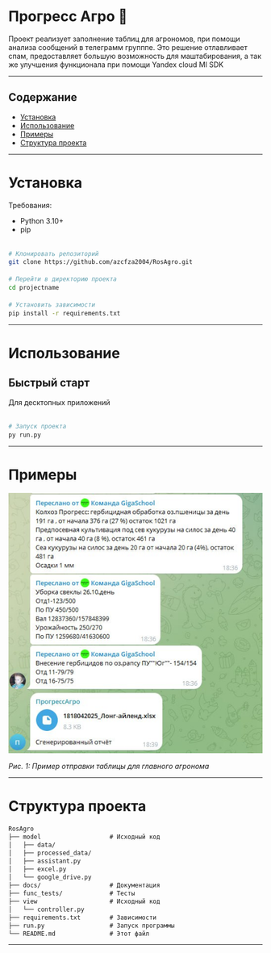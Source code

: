 # Прогресс Агро 🌟

Проект реализует заполнение таблиц для агрономов, при помощи анализа сообщений в телеграмм групппе. 
Это решение отлавливает спам, предоставляет большую возможность для маштабирования, а так же улучшения функционала при помощи Yandex cloud Ml SDK

---

## Содержание
- [Установка](#установка)
- [Использование](#использование)
- [Примеры](#примеры)
- [Структура проекта](#структура-проекта)

---

# Установка

Требования:
- Python 3.10+
- pip

```bash

# Клонировать репозиторий
git clone https://github.com/azcfza2004/RosAgro.git

# Перейти в директорию проекта
cd projectname

# Установить зависимости
pip install -r requirements.txt
```

---

# Использование

## Быстрый старт
Для десктопных приложений

```bash

# Запуск проекта
py run.py
```
---

# Примеры

![Скриншот интерфейса](photo_2025-04-18_19-20-32.jpg)

*Рис. 1: Пример отправки таблицы для главного агронома*

---
# Структура проекта

```
RosAgro
├── model                   # Исходный код      
│   ├── data/
│   ├── processed_data/ 
│   ├── assistant.py
│   ├── excel.py
│   └── google_drive.py
├── docs/                   # Документация
├── func_tests/             # Тесты
├── view                    # Исходный код 
│   └── controller.py
├── requirements.txt        # Зависимости
├── run.py                  # Запуск программы
└── README.md               # Этот файл
```

---
